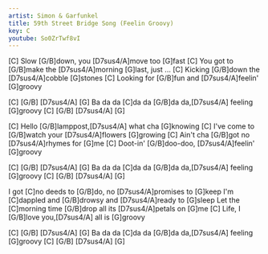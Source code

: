 ```yaml
---
artist: Simon & Garfunkel
title: 59th Street Bridge Song (Feelin Groovy)
key: C
youtube: So0ZrTwf8vI
---
```

[C] Slow [G/B]down, you [D7sus4/A]move too [G]fast
[C] You got to [G/B]make the [D7sus4/A]morning  [G]last, just ...
[C] Kicking [G/B]down the [D7sus4/A]cobble   [G]stones
[C] Looking for [G/B]fun and [D7sus4/A]feelin'  [G]groovy

[C] [G/B] [D7sus4/A] [G]
Ba da da [C]da da [G/B]da da,[D7sus4/A] feeling [G]groovy
[C] [G/B] [D7sus4/A] [G]

[C] Hello [G/B]lamppost,[D7sus4/A] what cha [G]knowing
[C] I've come to [G/B]watch your [D7sus4/A]flowers  [G]growing
[C] Ain't cha [G/B]got no [D7sus4/A]rhymes for [G]me
[C] Doot-in' [G/B]doo-doo, [D7sus4/A]feelin'  [G]groovy

[C] [G/B] [D7sus4/A] [G]
Ba da da [C]da da [G/B]da da,[D7sus4/A] feeling [G]groovy
[C] [G/B] [D7sus4/A] [G]

I got [C]no deeds to [G/B]do, no [D7sus4/A]promises to [G]keep
I'm [C]dappled and [G/B]drowsy and [D7sus4/A]ready to  [G]sleep
Let the [C]morning time [G/B]drop all its [D7sus4/A]petals on [G]me
[C] Life, I [G/B]love you,[D7sus4/A] all is  [G]groovy

[C] [G/B] [D7sus4/A] [G]
Ba da da [C]da da [G/B]da da,[D7sus4/A] feeling [G]groovy
[C] [G/B] [D7sus4/A] [G]